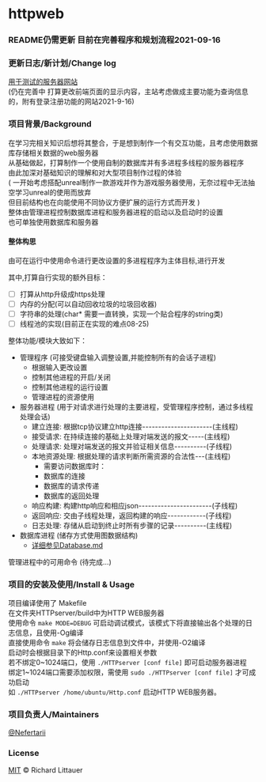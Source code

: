 # httpweb

### README仍需更新 目前在完善程序和规划流程2021-09-16

### 更新日志/新计划/Change log
[用于测试的服务器网站](http://159.75.51.91:8000/)       
(仍在完善中 打算更改前端页面的显示内容，主站考虑做成主要功能为查询信息的，附有登录注册功能的网站2021-9-16)  


### 项目背景/Background
在学习完相关知识后想将其整合，于是想到制作一个有交互功能，且考虑使用数据库存储相关数据的web服务器  
从基础做起，打算制作一个使用自制的数据库并有多进程多线程的服务器程序  
由此加深对基础知识的理解和对大型项目制作过程的体验  
( 一开始考虑搭配unreal制作一款游戏并作为游戏服务器使用，无奈过程中无法抽空学习unreal的使用而放弃  
  但目前结构也在向能使用不同协议方便扩展的运行方式而开发 )  
整体由管理进程控制数据库进程和服务器进程的启动以及启动时的设置  
也可单独使用数据库和服务器  

#### 整体构思
由可在运行中使用命令进行更改设置的多进程程序为主体目标,进行开发

其中,打算自行实现的额外目标：  
- [ ] 打算从http升级成https处理 
- [ ] 内存的分配(可以自动回收垃圾的垃圾回收器)  
- [ ] 字符串的处理(char* 需要一直转换，实现一个贴合程序的string类)   
- [ ] 线程池的实现(目前正在实现的难点08-25)  

整体功能/模块大致如下：  
* 管理程序 (可接受键盘输入调整设置,并能控制所有的会话子进程)
	* 根据输入更改设置
	* 控制其他进程的开启/关闭 
	* 控制其他进程的运行设置
	* 管理进程的资源使用 
* 服务器进程 (用于对请求进行处理的主要进程，受管理程序控制，通过多线程处理会话)   
	* 建立连接: 根据tcp协议建立http连接----------------------(主线程)
	* 接受请求: 在持续连接的基础上处理对端发送的报文-----(主线程)
	* 处理请求: 处理对端发送的报文并验证相关信息----------(子线程)
	* 本地资源处理: 根据处理的请求判断所需资源的合法性---(主线程)
		* 需要访问数据库时：  
		* 数据库的连接
		* 数据库的请求传递
		* 数据库的返回处理
	* 响应构建: 构建http响应和相应json-----------------------(子线程)
	* 返回响应: 交由子线程处理，返回构建的响应------------(子线程)
	* 日志处理: 存储从启动到终止时所有步骤的记录----------(主线程)
* 数据库进程 (储存方式使用图数据结构)
	* [详细参见Database.md](https://github.com/Nefertarii/WebServer/blob/master/Database/DataBase.md)

管理进程中的可用命令 (待完成...)  

### 项目的安装及使用/Install & Usage
项目编译使用了 Makefile      
在文件夹HTTPserver/build中为HTTP WEB服务器    
使用命令 ```make MODE=DEBUG``` 可启动调试模式，该模式下将直接输出各个处理的日志信息，且使用-Og编译     
直接使用命令 ```make``` 将会储存日志信息到文件中，并使用-O2编译    
启动时会根据目录下的Http.conf来设置相关参数   
若不绑定0\~1024端口，使用 ```./HTTPserver [conf file]``` 即可启动服务器进程      
绑定1\~1024端口需要添加权限，需使用 ```sudo ./HTTPserver [conf file]``` 才可成功启动     
如 ```./HTTPserver /home/ubuntu/Http.conf``` 启动HTTP WEB服务器。     

### 项目负责人/Maintainers
[@Nefertarii](https://github.com/Nefertarii)  

### License
[MIT](https://github.com/Nefertarii/WebServer/blob/master/LICENSE) © Richard Littauer   
